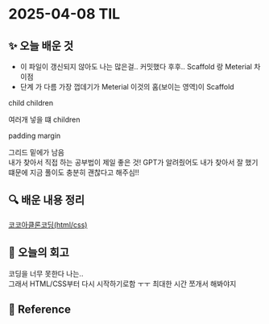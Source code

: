 # 2025-04-08 TIL

## ✨ 오늘 배운 것

- 이 파일이 갱신되지 않아도 나는 많은걸.. 커밋했다 후후..
  Scaffold 랑 Meterial 차이점
- 단계 가 다름
  가장 껍데기가 Meterial
  이것의 홈(보이는 영역)이 Scaffold

child children

여러개 넣을 떄
children

padding margin

그리드 밑에가 남음  
내가 찾아서 직접 하는 공부법이 제일 좋은 것!
GPT가 알려줬어도 내가 찾아서 잘 했기 떄문에 지금 풀이도 충분히 괜찮다고 해주심!!

## 🔍 배운 내용 정리

[코코아클론코딩(html/css)](../../Course/KOKOATALK/3_LEARNING%20CSS.md)

## 🤔 오늘의 회고

코딩을 너무 못한다 나는..  
그래서 HTML/CSS부터 다시 시작하기로함 ㅜㅜ 최대한 시간 쪼개서 해봐야지

## 📍 **Reference**

